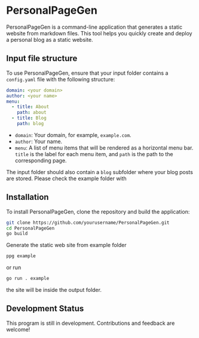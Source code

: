# PersonalPageGen

PersonalPageGen is a command-line application that generates a static website from markdown files. This tool helps you quickly create and deploy a personal blog as a static website.

## Input file structure

To use PersonalPageGen, ensure that your input folder contains a `config.yaml` file with the following structure:
```yaml
domain: <your domain>
author: <your name>
menu:
  - title: About
    path: about
  - title: Blog
    path: blog
```
- `domain`: Your domain, for example, `example.com`.
- `author`: Your name.
- `menu`: A list of menu items that will be rendered as a horizontal menu bar. `title` is the label for each menu item, and `path` is the path to the corresponding page.

The input folder should also contain a `blog` subfolder where your blog posts are stored. 
Please check the example folder with 

## Installation

To install PersonalPageGen, clone the repository and build the application:

```sh
git clone https://github.com/yourusername/PersonalPageGen.git
cd PersonalPageGen
go build
```

Generate the static web site from example folder
```sh
ppg example
```

or run

```sh
go run . example
```
the site will be inside the output folder.

## Development Status

This program is still in development. Contributions and feedback are welcome!


